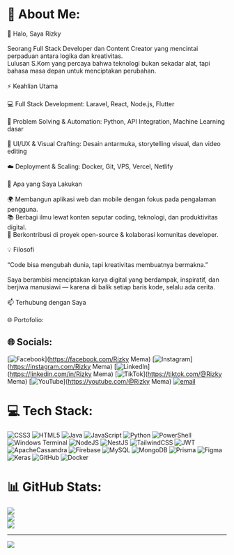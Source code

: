 # 💫 About Me:
👋 Halo, Saya Rizky<br><br>Seorang Full Stack Developer dan Content Creator yang mencintai perpaduan antara logika dan kreativitas.<br>Lulusan S.Kom yang percaya bahwa teknologi bukan sekadar alat, tapi bahasa masa depan untuk menciptakan perubahan.<br><br>⚡ Keahlian Utama<br><br>💻 Full Stack Development: Laravel, React, Node.js, Flutter<br><br>🧠 Problem Solving & Automation: Python, API Integration, Machine Learning dasar<br><br>🎨 UI/UX & Visual Crafting: Desain antarmuka, storytelling visual, dan video editing<br><br>☁️ Deployment & Scaling: Docker, Git, VPS, Vercel, Netlify<br><br>🚀 Apa yang Saya Lakukan<br><br>🌍 Membangun aplikasi web dan mobile dengan fokus pada pengalaman pengguna.<br>📚 Berbagi ilmu lewat konten seputar coding, teknologi, dan produktivitas digital.<br>🤝 Berkontribusi di proyek open-source & kolaborasi komunitas developer.<br><br>💡 Filosofi<br><br>“Code bisa mengubah dunia, tapi kreativitas membuatnya bermakna.”<br><br>Saya berambisi menciptakan karya digital yang berdampak, inspiratif, dan berjiwa manusiawi — karena di balik setiap baris kode, selalu ada cerita.<br><br>📫 Terhubung dengan Saya<br><br>🌐 Portofolio:

## 🌐 Socials:
[![Facebook](https://img.shields.io/badge/Facebook-%231877F2.svg?logo=Facebook&logoColor=white)](https://facebook.com/Rizky Mema) [![Instagram](https://img.shields.io/badge/Instagram-%23E4405F.svg?logo=Instagram&logoColor=white)](https://instagram.com/Rizky Mema) [![LinkedIn](https://img.shields.io/badge/LinkedIn-%230077B5.svg?logo=linkedin&logoColor=white)](https://linkedin.com/in/Rizky Mema) [![TikTok](https://img.shields.io/badge/TikTok-%23000000.svg?logo=TikTok&logoColor=white)](https://tiktok.com/@Rizky Mema) [![YouTube](https://img.shields.io/badge/YouTube-%23FF0000.svg?logo=YouTube&logoColor=white)](https://youtube.com/@Rizky Mema) [![email](https://img.shields.io/badge/Email-D14836?logo=gmail&logoColor=white)](mailto:rhizkymema@gmail.com) 

# 💻 Tech Stack:
![CSS3](https://img.shields.io/badge/css3-%231572B6.svg?style=for-the-badge&logo=css3&logoColor=white) ![HTML5](https://img.shields.io/badge/html5-%23E34F26.svg?style=for-the-badge&logo=html5&logoColor=white) ![Java](https://img.shields.io/badge/java-%23ED8B00.svg?style=for-the-badge&logo=openjdk&logoColor=white) ![JavaScript](https://img.shields.io/badge/javascript-%23323330.svg?style=for-the-badge&logo=javascript&logoColor=%23F7DF1E) ![Python](https://img.shields.io/badge/python-3670A0?style=for-the-badge&logo=python&logoColor=ffdd54) ![PowerShell](https://img.shields.io/badge/PowerShell-%235391FE.svg?style=for-the-badge&logo=powershell&logoColor=white) ![Windows Terminal](https://img.shields.io/badge/Windows%20Terminal-%234D4D4D.svg?style=for-the-badge&logo=windows-terminal&logoColor=white) ![NodeJS](https://img.shields.io/badge/node.js-6DA55F?style=for-the-badge&logo=node.js&logoColor=white) ![NestJS](https://img.shields.io/badge/nestjs-%23E0234E.svg?style=for-the-badge&logo=nestjs&logoColor=white) ![TailwindCSS](https://img.shields.io/badge/tailwindcss-%2338B2AC.svg?style=for-the-badge&logo=tailwind-css&logoColor=white) ![JWT](https://img.shields.io/badge/JWT-black?style=for-the-badge&logo=JSON%20web%20tokens) ![ApacheCassandra](https://img.shields.io/badge/cassandra-%231287B1.svg?style=for-the-badge&logo=apache-cassandra&logoColor=white) ![Firebase](https://img.shields.io/badge/firebase-a08021?style=for-the-badge&logo=firebase&logoColor=ffcd34) ![MySQL](https://img.shields.io/badge/mysql-4479A1.svg?style=for-the-badge&logo=mysql&logoColor=white) ![MongoDB](https://img.shields.io/badge/MongoDB-%234ea94b.svg?style=for-the-badge&logo=mongodb&logoColor=white) ![Prisma](https://img.shields.io/badge/Prisma-3982CE?style=for-the-badge&logo=Prisma&logoColor=white) ![Figma](https://img.shields.io/badge/figma-%23F24E1E.svg?style=for-the-badge&logo=figma&logoColor=white) ![Keras](https://img.shields.io/badge/Keras-%23D00000.svg?style=for-the-badge&logo=Keras&logoColor=white) ![GitHub](https://img.shields.io/badge/github-%23121011.svg?style=for-the-badge&logo=github&logoColor=white) ![Docker](https://img.shields.io/badge/docker-%230db7ed.svg?style=for-the-badge&logo=docker&logoColor=white)
# 📊 GitHub Stats:
![](https://github-readme-stats.vercel.app/api?username=Rizky211010&theme=dark&hide_border=false&include_all_commits=false&count_private=false)<br/>
![](https://nirzak-streak-stats.vercel.app/?user=Rizky211010&theme=dark&hide_border=false)<br/>
![](https://github-readme-stats.vercel.app/api/top-langs/?username=Rizky211010&theme=dark&hide_border=false&include_all_commits=false&count_private=false&layout=compact)

---
[![](https://visitcount.itsvg.in/api?id=Rizky211010&icon=0&color=0)](https://visitcount.itsvg.in)

<!-- Proudly created with GPRM ( https://gprm.itsvg.in ) -->
